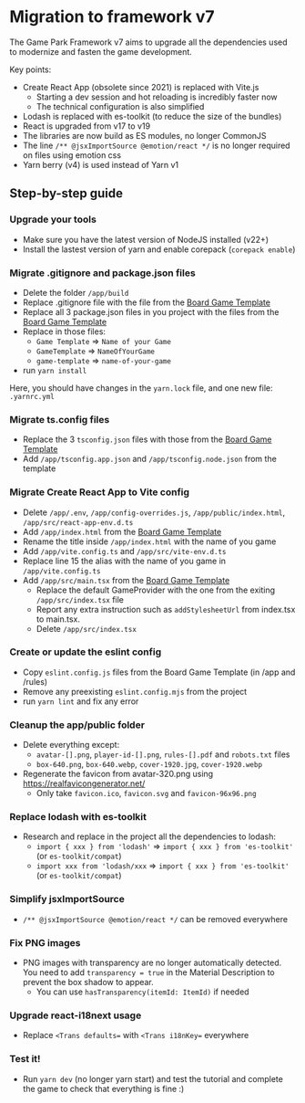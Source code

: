 # Migration to framework v7

The Game Park Framework v7 aims to upgrade all the dependencies used to modernize and fasten the game development.

Key points:

- Create React App (obsolete since 2021) is replaced with Vite.js
  - Starting a dev session and hot reloading is incredibly faster now
  - The technical configuration is also simplified
- Lodash is replaced with es-toolkit (to reduce the size of the bundles)
- React is upgraded from v17 to v19
- The libraries are now build as ES modules, no longer CommonJS
- The line `/** @jsxImportSource @emotion/react */` is no longer required on files using emotion css
- Yarn berry (v4) is used instead of Yarn v1

## Step-by-step guide

### Upgrade your tools

- Make sure you have the latest version of NodeJS installed (v22+)
- Install the lastest version of yarn and enable corepack (`corepack enable`)

### Migrate .gitignore and package.json files

- Delete the folder `/app/build`
- Replace .gitignore file with the file from the [Board Game Template](https://github.com/gamepark/board-game-template/blob/main/.gitignore)
- Replace all 3 package.json files in you project with the files from the [Board Game Template](https://github.com/gamepark/board-game-template)
- Replace in those files:
  - `Game Template` => `Name of your Game`
  - `GameTemplate` => `NameOfYourGame`
  - `game-template` => `name-of-your-game`
- run `yarn install`

Here, you should have changes in the `yarn.lock` file, and one new file: `.yarnrc.yml`

### Migrate ts.config files

- Replace the 3 `tsconfig.json` files with those from the [Board Game Template](https://github.com/gamepark/board-game-template)
- Add `/app/tsconfig.app.json` and `/app/tsconfig.node.json` from the template

### Migrate Create React App to Vite config

- Delete `/app/.env`, `/app/config-overrides.js`, `/app/public/index.html`, `/app/src/react-app-env.d.ts`
- Add `/app/index.html` from the [Board Game Template](https://github.com/gamepark/board-game-template/blob/main/app/index.html)
- Rename the title inside `/app/index.html` with the name of you game
- Add `/app/vite.config.ts` and `/app/src/vite-env.d.ts`
- Replace line 15 the alias with the name of you game in `/app/vite.config.ts`
- Add `/app/src/main.tsx` from the [Board Game Template](https://github.com/gamepark/board-game-template/blob/main/app/src/main.html)
  - Replace the default GameProvider with the one from the exiting `/app/src/index.tsx` file
  - Report any extra instruction such as `addStylesheetUrl` from index.tsx to main.tsx.
  - Delete `/app/src/index.tsx`

### Create or update the eslint config

- Copy `eslint.config.js` files from the Board Game Template (in /app and /rules)
- Remove any preexisting `eslint.config.mjs` from the project
- run `yarn lint` and fix any error

### Cleanup the app/public folder

- Delete everything except:
  - `avatar-[].png`, `player-id-[].png`, `rules-[].pdf` and `robots.txt` files
  - `box-640.png`, `box-640.webp`, `cover-1920.jpg`, `cover-1920.webp`
- Regenerate the favicon from avatar-320.png using https://realfavicongenerator.net/
  - Only take `favicon.ico`, `favicon.svg` and `favicon-96x96.png`

### Replace lodash with es-toolkit

- Research and replace in the project all the dependencies to lodash:
  - `import { xxx } from 'lodash'` => `import { xxx } from 'es-toolkit'` (or `es-toolkit/compat`)
  - `import xxx from 'lodash/xxx` => `import { xxx } from 'es-toolkit'` (or `es-toolkit/compat`)

### Simplify jsxImportSource

- `/** @jsxImportSource @emotion/react */` can be removed everywhere

### Fix PNG images

- PNG images with transparency are no longer automatically detected. You need to add `transparency = true` in the Material Description to prevent the box shadow to appear.
  - You can use `hasTransparency(itemId: ItemId)` if needed

### Upgrade react-i18next usage

- Replace `<Trans defaults=` with `<Trans i18nKey=` everywhere

### Test it!

- Run `yarn dev` (no longer yarn start) and test the tutorial and complete the game to check that everything is fine :)
